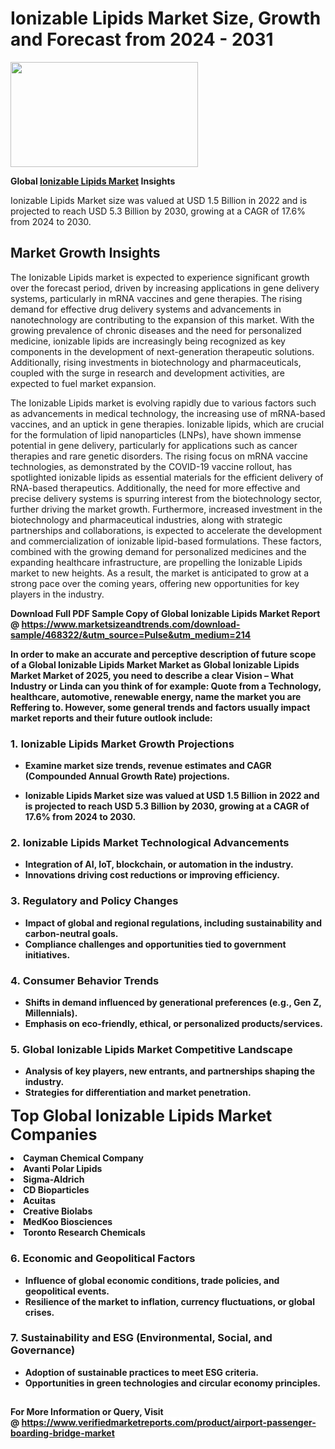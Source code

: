 <H1>Ionizable Lipids Market Size, Growth and Forecast from 2024 - 2031</H1><img class="aligncenter size-medium wp-image-584254" src="https://thirdeyenews.in/wp-content/uploads/2024/09/Global-Market-Research-300x168.jpeg" alt="" width="300" height="168" /><p><strong>Global&nbsp;<a href="https://www.marketsizeandtrends.com/download-sample/468322/&amp;utm_source=Pulse&amp;utm_medium=214">Ionizable Lipids Market</a> Insights</strong></p><p>Ionizable Lipids Market size was valued at USD 1.5 Billion in 2022 and is projected to reach USD 5.3 Billion by 2030, growing at a CAGR of 17.6% from 2024 to 2030.</p><p><h2>Market Growth Insights</h2> <p>The Ionizable Lipids market is expected to experience significant growth over the forecast period, driven by increasing applications in gene delivery systems, particularly in mRNA vaccines and gene therapies. The rising demand for effective drug delivery systems and advancements in nanotechnology are contributing to the expansion of this market. With the growing prevalence of chronic diseases and the need for personalized medicine, ionizable lipids are increasingly being recognized as key components in the development of next-generation therapeutic solutions. Additionally, rising investments in biotechnology and pharmaceuticals, coupled with the surge in research and development activities, are expected to fuel market expansion.</p> <p><strong></strong></p> <p>The Ionizable Lipids market is evolving rapidly due to various factors such as advancements in medical technology, the increasing use of mRNA-based vaccines, and an uptick in gene therapies. Ionizable lipids, which are crucial for the formulation of lipid nanoparticles (LNPs), have shown immense potential in gene delivery, particularly for applications such as cancer therapies and rare genetic disorders. The rising focus on mRNA vaccine technologies, as demonstrated by the COVID-19 vaccine rollout, has spotlighted ionizable lipids as essential materials for the efficient delivery of RNA-based therapeutics. Additionally, the need for more effective and precise delivery systems is spurring interest from the biotechnology sector, further driving the market growth. Furthermore, increased investment in the biotechnology and pharmaceutical industries, along with strategic partnerships and collaborations, is expected to accelerate the development and commercialization of ionizable lipid-based formulations. These factors, combined with the growing demand for personalized medicines and the expanding healthcare infrastructure, are propelling the Ionizable Lipids market to new heights. As a result, the market is anticipated to grow at a strong pace over the coming years, offering new opportunities for key players in the industry.</p> <p><strong></p><p><span class=""><strong>Download Full PDF Sample Copy of Global Ionizable Lipids Market Report</strong> @ <a href="https://www.marketsizeandtrends.com/download-sample/468322/&amp;utm_source=Pulse&amp;utm_medium=214" target="_blank">https://www.marketsizeandtrends.com/download-sample/468322/&amp;utm_source=Pulse&amp;utm_medium=214</a></span></p><p>In order to make an accurate and perceptive description of future scope of a Global&nbsp;Ionizable Lipids Market Market as Global&nbsp;Ionizable Lipids Market Market of 2025, you need to describe a clear Vision &ndash; What Industry or Linda can you think of for example: Quote from a Technology, healthcare, automotive, renewable energy, name the market you are Reffering to. However, some general trends and factors usually impact market reports and their future outlook include:</p><h3>1.&nbsp;<strong>Ionizable Lipids Market Growth Projections</strong></h3><ul><li>Examine market size trends, revenue estimates and CAGR (Compounded Annual Growth Rate) projections.</li><li><p>Ionizable Lipids Market size was valued at USD 1.5 Billion in 2022 and is projected to reach USD 5.3 Billion by 2030, growing at a CAGR of 17.6% from 2024 to 2030.</p></li></ul><h3>2.&nbsp;<strong>Ionizable Lipids Market Technological Advancements</strong></h3><ul><li>Integration of AI, IoT, blockchain, or automation in the industry.</li><li>Innovations driving cost reductions or improving efficiency.</li></ul><h3>3.&nbsp;<strong>Regulatory and Policy Changes</strong></h3><ul><li>Impact of global and regional regulations, including sustainability and carbon-neutral goals.</li><li>Compliance challenges and opportunities tied to government initiatives.</li></ul><h3>4.&nbsp;<strong>Consumer Behavior Trends</strong></h3><ul><li>Shifts in demand influenced by generational preferences (e.g., Gen Z, Millennials).</li><li>Emphasis on eco-friendly, ethical, or personalized products/services.</li></ul><h3>5.&nbsp;<strong>Global Ionizable Lipids Market Competitive Landscape</strong></h3><ul><li>Analysis of key players, new entrants, and partnerships shaping the industry.</li><li>Strategies for differentiation and market penetration.</li></ul><p data-pm-slice="1 1 []"><span style="color: inherit; font-family: inherit; font-size: 25px;">Top Global Ionizable Lipids Market Companies</span></p><div class="" data-test-id=""><p><li>Cayman Chemical Company</li><li> Avanti Polar Lipids</li><li> Sigma-Aldrich</li><li> CD Bioparticles</li><li> Acuitas</li><li> Creative Biolabs</li><li> MedKoo Biosciences</li><li> Toronto Research Chemicals</li></p></div><h3>6.&nbsp;<strong>Economic and Geopolitical Factors</strong></h3><ul><li>Influence of global economic conditions, trade policies, and geopolitical events.</li><li>Resilience of the market to inflation, currency fluctuations, or global crises.</li></ul><h3>7.&nbsp;<strong>Sustainability and ESG (Environmental, Social, and Governance)</strong></h3><ul><li>Adoption of sustainable practices to meet ESG criteria.</li><li>Opportunities in green technologies and circular economy principles.</li></ul><h2><strong style="font-size: 14px;">For More Information or Query, Visit @&nbsp;</strong><a style="background-color: #ffffff; font-size: 14px;" href="https://www.marketsizeandtrends.com/report/ionizable-lipids-market/" target="_blank">https://www.verifiedmarketreports.com/product/airport-passenger-boarding-bridge-market</a></h2>
